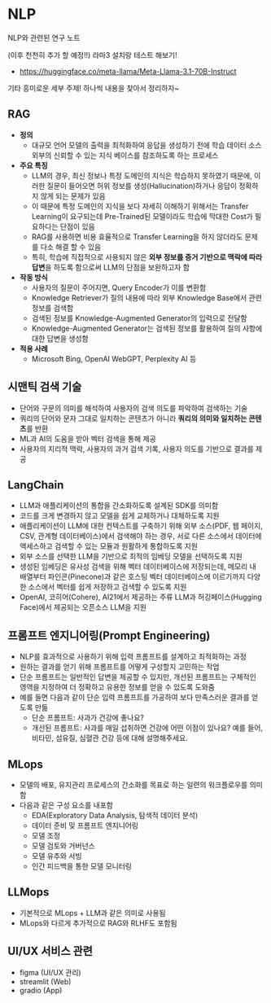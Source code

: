 # NLP


NLP와 관련된 연구 노트

(이후 천천히 추가 할 예정!!)
라마3 설치랑 테스트 해보기!
  - https://huggingface.co/meta-llama/Meta-Llama-3.1-70B-Instruct


기타 흥미로운 세부 주제! 하나씩 내용을 찾아서 정리하자~

## RAG
- **정의**
  - 대규모 언어 모델의 출력을 최적화하여 응답을 생성하기 전에 학습 데이터 소스 외부의 신뢰할 수 있는 지식 베이스를 참조하도록 하는 프로세스
- **주요 특징**
  - LLM의 경우, 최신 정보나 특정 도메인의 지식은 학습하지 못하였기 때문에, 이러한 질문이 들어오면 허위 정보를 생성(Hallucination)하거나 응답이 정확하지 않게 되는 문제가 있음
  - 이 때문에 특정 도메인의 지식을 보다 자세히 이해하기 위해서는 Transfer Learning이 요구되는데 Pre-Trained된 모델이라도 학습에 막대한 Cost가 필요하다는 단점이 있음
  - RAG를 사용하면 비용 효율적으로 Transfer Learning을 하지 않더라도 문제를 다소 해결 할 수 있음
  - 특히, 학습에 직접적으로 사용되지 않은 **외부 정보를 증거 기반으로 맥락에 따라 답변**을 하도록 함으로써 LLM의 단점을 보완하고자 함
- **작동 방식**
  - 사용자의 질문이 주어지면, Query Encoder가 이를 변환함
  - Knowledge Retriever가 질의 내용에 따라 외부 Knowledge Base에서 관련 정보를 검색함
  - 검색된 정보를 Knowledge-Augmented Generator의 입력으로 전달함
  - Knowledge-Augmented Generator는 검색된 정보를 활용하여 질의 사항에 대한 답변을 생성함
- **적용 사례**
  - Microsoft Bing, OpenAI WebGPT, Perplexity AI 등

## 시맨틱 검색 기술
- 단어와 구문의 의미를 해석하여 사용자의 검색 의도를 파악하여 검색하는 기술
- 쿼리의 단어와 문자 그대로 일치하는 콘텐츠가 아니라 **쿼리의 의미와 일치하는 콘텐츠**를 반환
- ML과 AI의 도움을 받아 벡터 검색을 통해 제공
- 사용자의 지리적 맥락, 사용자의 과거 검색 기록, 사용자 의도를 기반으로 결과를 제공

## LangChain
- LLM과 애플리케이션의 통합을 간소화하도록 설계된 SDK를 의미함
- 코드를 크게 변경하지 않고 모델을 쉽게 교체하거나 대체하도록 지원
- 애플리케이션이 LLM에 대한 컨텍스트를 구축하기 위해 외부 소스(PDF, 웹 페이지, CSV, 관계형 데이터베이스)에서 검색해야 하는 경우, 서로 다른 소스에서 데이터에 액세스하고 검색할 수 있는 모듈과 원활하게 통합하도록 지원
- 외부 소스를 선택한 LLM을 기반으로 최적의 임베딩 모델을 선택하도록 지원
- 생성된 임베딩은 유사성 검색을 위해 벡터 데이터베이스에 저장되는데, 메모리 내 배열부터 파인콘(Pinecone)과 같은 호스팅 벡터 데이터베이스에 이르기까지 다양한 소스에서 벡터를 쉽게 저장하고 검색할 수 있도록 지원
- OpenAI, 코히어(Cohere), AI21에서 제공하는 주류 LLM과 허깅페이스(Hugging Face)에서 제공되는 오픈소스 LLM을 지원

## 프롬프트 엔지니어링(Prompt Engineering)
- NLP를 효과적으로 사용하기 위해 입력 프롬프트를 설계하고 최적화하는 과정
- 원하는 결과를 얻기 위해 프롬프트를 어떻게 구성할지 고민하는 작업
- 단순 프롬프트는 일반적인 답변을 제공할 수 있지만, 개선된 프롬프트는 구체적인 영역을 지정하여 더 정확하고 유용한 정보를 얻을 수 있도록 도와줌
- 예를 들면 다음과 같이 단순 입력 프롬프트를 가공하여 보다 만족스러운 결과를 얻도록 만듦
  - 단순 프롬프트: 사과가 건강에 좋나요?
  - 개선된 프롬프트: 사과를 매일 섭취하면 건강에 어떤 이점이 있나요? 예를 들어, 비타민, 섬유질, 심혈관 건강 등에 대해 설명해주세요.

## MLops
- 모델의 배포, 유지관리 프로세스의 간소화를 목표로 하는 일련의 워크플로우를 의미함
- 다음과 같은 구성 요소를 내포함
  - EDA(Exploratory Data Analysis, 탐색적 데이터 분석)
  - 데이터 준비 및 프롬프트 엔지니어링
  - 모델 조정
  - 모델 검토와 거버넌스
  - 모델 유추와 서빙
  - 인간 피드백을 통한 모델 모니터링

## LLMops
- 기본적으로 MLops + LLM과 같은 의미로 사용됨
- MLops와 다르게 추가적으로 RAG와 RLHF도 포함됨

## UI/UX 서비스 관련
- figma (UI/UX 관리)
- streamlit (Web)
- gradio (App)
